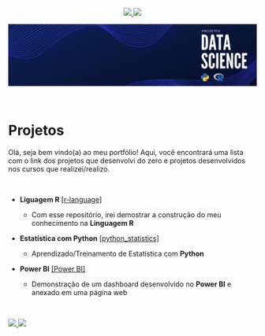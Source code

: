 <p align="center">
  <a href="https://github.com/enzodelcompare">
    <img src="https://img.shields.io/badge/criador-enzodelcompare-yellowgreen">
  </a>
  
  <a href="https://enzodelcompare.github.io/" alt="Contributors">
    <img src="https://img.shields.io/badge/site-enzodelcompare-lightgrey" />
  </a>
</p>

![Enzo Delcompare](https://github.com/enzodelcompare/enzodelcompare/blob/master/imagens/projetos_ds.jpeg)

<br>

# Projetos

Olá, seja bem vindo(a) ao meu portfólio! Aqui, você encontrará uma lista com o link dos projetos que desenvolvi do zero e projetos desenvolvidos nos cursos que realizei/realizo.

<br>

- **Liguagem R** <a href="https://github.com/enzodelcompare/r-language">[r-language]</a>
    - Com esse repositório, irei demostrar a construção do meu conhecimento na **Linguagem R**

- **Estatística com Python** <a href="https://github.com/enzodelcompare/python_statistics">[python_statistics]</a>
    - Aprendizado/Treinamento de Estatística com **Python**

- **Power BI** <a href="https://github.com/enzodelcompare/meupowerbi.github.io">[Power BI]</a>
    - Demonstração de um dashboard desenvolvido no **Power BI** e anexado em uma página web

<br>

<p>
  <a href="https://www.linkedin.com/in/enzodelcompare/">
    <img src="https://img.shields.io/badge/linkedin-enzodelcompare-blue">
  </a>
  
  <a href="https://github.com/enzodelcompare/enzodelcompare/blob/master/cv/cv_enzodelcompare.pdf">
    <img src="https://img.shields.io/badge/curr%C3%ADculo-enzodelcompare-red">
  </a>
</p>
